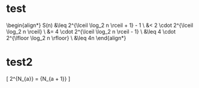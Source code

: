 # test
\begin{align*}
S(n) &\leq 2^{\lceil \log_2 n \rceil + 1} - 1 \\
&< 2 \cdot 2^{\lceil \log_2 n \rceil} \\
&= 4 \cdot 2^{\lceil \log_2 n \rceil - 1} \\
&\leq 4 \cdot 2^{\lfloor \log_2 n \rfloor} \\
&\leq 4n
\end{align*}

# test2
\[
2^{N_{a}} = {N_{a + 1}}
\]
